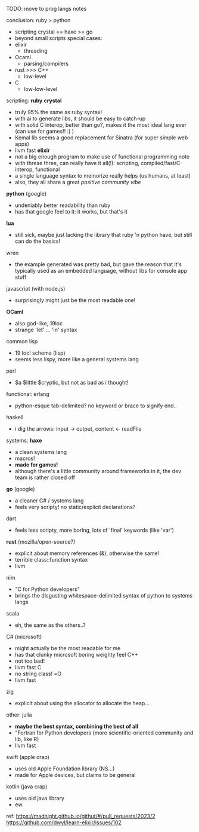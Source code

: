 TODO: move to prog langs notes

conclusion:
ruby > python
  - scripting
crystal == haxe >= go
  - beyond small scripts
special cases:
  - elixir
    - threading
  - Ocaml
    - parsing/compilers
  - rust >>> C++
    - low-level
  - C
    - low-low-level

scripting:
**ruby**
**crystal**
  - truly 95% the same as ruby syntax!
  - with ai to generate libs, it should be easy to catch-up
  - with solid C interop, better than go?, makes it the most ideal lang ever (can use for games!! :) )
  - Kemal lib seems a good replacement for Sinatra (for super simple web apps)
  - llvm fast
**elixir**
  - not a big enough program to make use of functional programming
note
  - with threse three, can really have it all(!): scripting, compiled/fast/C-interop, functional
  - a single language syntax to memorize really helps (us humans, at least)
  - also, they all share a great *positive community vibe*

**python** (google)
  - undeniably better readability than ruby
  - has that google feel to it: it works, but that's it

**lua**
  - still sick, maybe just lacking the library that ruby 'n python have, but still can do the basics!

wren
  - the example generated was pretty bad, but gave the reason that it's typically used as an embedded language, without libs for console app stuff

javascript (with node.js)
  - surprisingly might just be the most readable one!

**OCaml**
  - also god-like, 19loc
  - strange 'let' ... 'in' syntax

common lisp
  - 19 loc!
schema (lisp)
  - seems less lispy, more like a general systems lang

perl
  - $a $little $cryptic, but not as bad as i thought!


functional:
erlang
  - python-esque tab-delimited? no keyword or brace to signify end..

haskell
  - i dig the arrows: input -> output, content <- readFile


systems:
**haxe**
  - a clean systems lang
  - macros!
  - **made for games!**
  - although there's a little community around frameworks in it, the dev team is rather closed off

**go** (google)
  - a cleaner C# / systems lang
  - feels very scripty! no static/explicit declarations?

dart
  - feels less scripty, more boring, lots of 'final' keywords (like 'var')

**rust** (mozilla/open-source?)
  - explicit about memory references (&), otherwise the same!
  - terrible class::function syntax
  - llvm

nim
  - "C for Python developers"
  - brings the disgusting whitespace-delimited syntax of python to systems langs

scala
  - eh, the same as the others..?

C# (microsoft)
  - might actually be the most readable for me
  - has that clunky microsoft boring weighty feel
C++
  - not too bad!
  - llvm fast
C
  - no string class! =O
  - llvm fast

zig
  - explicit about using the allocator to allocate the heap...


other:
julia
  - **maybe the best syntax, combining the best of all**
  - "Fortran for Python developers (more scientific-oriented community and lib, like R)
  - llvm fast

swift (apple crap)
  - uses old Apple Foundation library (NS...)
  - made for Apple devices, but claims to be general

kotlin (java crap)
  - uses old java library
  - ew.

ref:
https://madnight.github.io/githut/#/pull_requests/2023/2
https://github.com/dwyl/learn-elixir/issues/102
